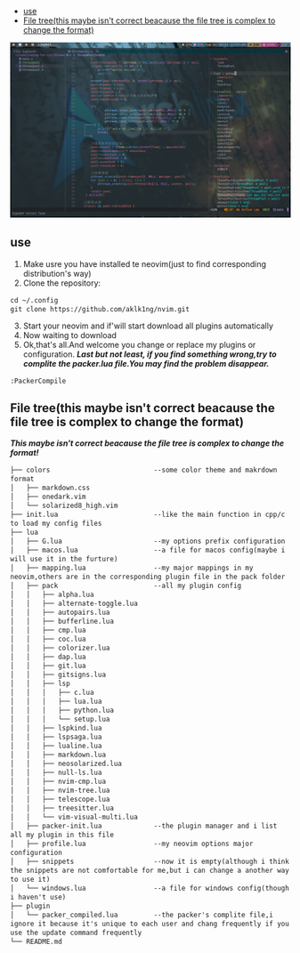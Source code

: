 <!-- vim-markdown-toc GFM -->

* [use](#use)
* [File tree(this maybe isn't correct beacause the file tree is complex to change the format)](#file-treethis-maybe-isnt-correct-beacause-the-file-tree-is-complex-to-change-the-format)

<!-- vim-markdown-toc -->
![screenshot](./2022-10-31_21-57.png)
## use
1. Make usre you have installed te neovim(just to find corresponding distribution's way)
2. Clone the repository:
```plaintext
cd ~/.config
git clone https://github.com/aklk1ng/nvim.git
```
3. Start your neovim and if'will start download all plugins automatically
4. Now waiting to download
5. Ok,that's all.And welcome you change or replace my plugins or configuration.
***Last but not least, if you find something wrong,try to complite the packer.lua file.You may find the problem disappear.***
```plaintext
:PackerCompile
```
## File tree(this maybe isn't correct beacause the file tree is complex to change the format)

***This maybe isn't correct beacause the file tree is complex to change the format!***

```dir
├── colors                          --some color theme and makrdown format
│   ├── markdown.css
│   ├── onedark.vim
│   └── solarized8_high.vim
├── init.lua                        --like the main function in cpp/c to load my config files
├── lua
│   ├── G.lua                       --my options prefix configuration
│   ├── macos.lua                   --a file for macos config(maybe i will use it in the furture)
│   ├── mapping.lua                 --my major mappings in my neovim,others are in the corresponding plugin file in the pack folder
│   ├── pack                        --all my plugin config
│   │   ├── alpha.lua
│   │   ├── alternate-toggle.lua
│   │   ├── autopairs.lua
│   │   ├── bufferline.lua
│   │   ├── cmp.lua
│   │   ├── coc.lua
│   │   ├── colorizer.lua
│   │   ├── dap.lua
│   │   ├── git.lua
│   │   ├── gitsigns.lua
│   │   ├── lsp
│   │   │   ├── c.lua
│   │   │   ├── lua.lua
│   │   │   ├── python.lua
│   │   │   └── setup.lua
│   │   ├── lspkind.lua
│   │   ├── lspsaga.lua
│   │   ├── lualine.lua
│   │   ├── markdown.lua
│   │   ├── neosolarized.lua
│   │   ├── null-ls.lua
│   │   ├── nvim-cmp.lua
│   │   ├── nvim-tree.lua
│   │   ├── telescope.lua
│   │   ├── treesitter.lua
│   │   └── vim-visual-multi.lua
│   ├── packer-init.lua             --the plugin manager and i list all my plugin in this file
│   ├── profile.lua                 --my neovim options major configuration
│   ├── snippets                    --now it is empty(although i think the snippets are not comfortable for me,but i can change a another way to use it)
│   └── windows.lua                 --a file for windows config(though i haven't use)
├── plugin
│   └── packer_compiled.lua         --the packer's complite file,i ignore it because it's unique to each user and chang frequently if you use the update command frequently
└── README.md
```
